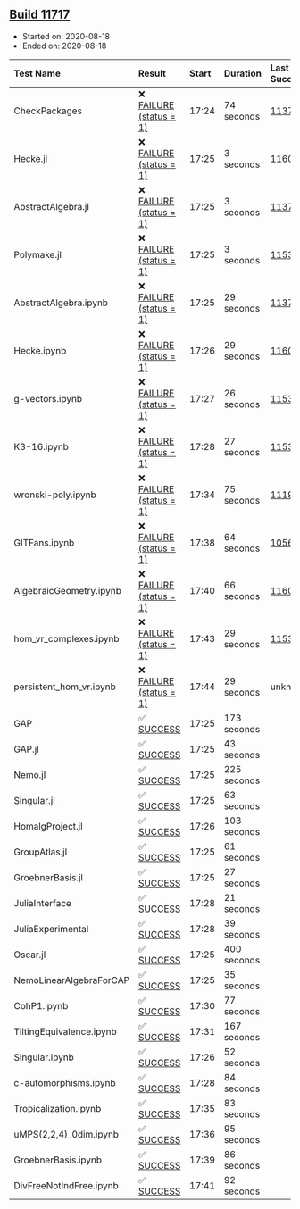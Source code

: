 ## [Build 11717](https://oscarci.mathematik.uni-kl.de/job/oscar/11717/)

* Started on: 2020-08-18
* Ended on: 2020-08-18

| Test Name    | Result | Start | Duration | Last Success | First Failure |
|:-------------|:-------|:------|:---------|:-------------|:--------------|
| CheckPackages | ❌ [FAILURE (status = 1)](https://oscarci.mathematik.uni-kl.de/job/oscar/11717/artifact/logs/build-11717/CheckPackages.log) | 17:24 | 74 seconds | [11376](https://oscarci.mathematik.uni-kl.de/job/oscar/11376/) | [11377](https://oscarci.mathematik.uni-kl.de/job/oscar/11377/) |
| Hecke.jl | ❌ [FAILURE (status = 1)](https://oscarci.mathematik.uni-kl.de/job/oscar/11717/artifact/logs/build-11717/Hecke.jl.log) | 17:25 | 3 seconds | [11602](https://oscarci.mathematik.uni-kl.de/job/oscar/11602/) | [11603](https://oscarci.mathematik.uni-kl.de/job/oscar/11603/) |
| AbstractAlgebra.jl | ❌ [FAILURE (status = 1)](https://oscarci.mathematik.uni-kl.de/job/oscar/11717/artifact/logs/build-11717/AbstractAlgebra.jl.log) | 17:25 | 3 seconds | [11376](https://oscarci.mathematik.uni-kl.de/job/oscar/11376/) | [11377](https://oscarci.mathematik.uni-kl.de/job/oscar/11377/) |
| Polymake.jl | ❌ [FAILURE (status = 1)](https://oscarci.mathematik.uni-kl.de/job/oscar/11717/artifact/logs/build-11717/Polymake.jl.log) | 17:25 | 3 seconds | [11532](https://oscarci.mathematik.uni-kl.de/job/oscar/11532/) | [11533](https://oscarci.mathematik.uni-kl.de/job/oscar/11533/) |
| AbstractAlgebra.ipynb | ❌ [FAILURE (status = 1)](https://oscarci.mathematik.uni-kl.de/job/oscar/11717/artifact/logs/build-11717/AbstractAlgebra.ipynb.log) | 17:25 | 29 seconds | [11376](https://oscarci.mathematik.uni-kl.de/job/oscar/11376/) | [11377](https://oscarci.mathematik.uni-kl.de/job/oscar/11377/) |
| Hecke.ipynb | ❌ [FAILURE (status = 1)](https://oscarci.mathematik.uni-kl.de/job/oscar/11717/artifact/logs/build-11717/Hecke.ipynb.log) | 17:26 | 29 seconds | [11602](https://oscarci.mathematik.uni-kl.de/job/oscar/11602/) | [11603](https://oscarci.mathematik.uni-kl.de/job/oscar/11603/) |
| g-vectors.ipynb | ❌ [FAILURE (status = 1)](https://oscarci.mathematik.uni-kl.de/job/oscar/11717/artifact/logs/build-11717/g-vectors.ipynb.log) | 17:27 | 26 seconds | [11532](https://oscarci.mathematik.uni-kl.de/job/oscar/11532/) | [11533](https://oscarci.mathematik.uni-kl.de/job/oscar/11533/) |
| K3-16.ipynb | ❌ [FAILURE (status = 1)](https://oscarci.mathematik.uni-kl.de/job/oscar/11717/artifact/logs/build-11717/K3-16.ipynb.log) | 17:28 | 27 seconds | [11532](https://oscarci.mathematik.uni-kl.de/job/oscar/11532/) | [11533](https://oscarci.mathematik.uni-kl.de/job/oscar/11533/) |
| wronski-poly.ipynb | ❌ [FAILURE (status = 1)](https://oscarci.mathematik.uni-kl.de/job/oscar/11717/artifact/logs/build-11717/wronski-poly.ipynb.log) | 17:34 | 75 seconds | [11192](https://oscarci.mathematik.uni-kl.de/job/oscar/11192/) | [11193](https://oscarci.mathematik.uni-kl.de/job/oscar/11193/) |
| GITFans.ipynb | ❌ [FAILURE (status = 1)](https://oscarci.mathematik.uni-kl.de/job/oscar/11717/artifact/logs/build-11717/GITFans.ipynb.log) | 17:38 | 64 seconds | [10566](https://oscarci.mathematik.uni-kl.de/job/oscar/10566/) | [10567](https://oscarci.mathematik.uni-kl.de/job/oscar/10567/) |
| AlgebraicGeometry.ipynb | ❌ [FAILURE (status = 1)](https://oscarci.mathematik.uni-kl.de/job/oscar/11717/artifact/logs/build-11717/AlgebraicGeometry.ipynb.log) | 17:40 | 66 seconds | [11602](https://oscarci.mathematik.uni-kl.de/job/oscar/11602/) | [11603](https://oscarci.mathematik.uni-kl.de/job/oscar/11603/) |
| hom_vr_complexes.ipynb | ❌ [FAILURE (status = 1)](https://oscarci.mathematik.uni-kl.de/job/oscar/11717/artifact/logs/build-11717/hom_vr_complexes.ipynb.log) | 17:43 | 29 seconds | [11532](https://oscarci.mathematik.uni-kl.de/job/oscar/11532/) | [11533](https://oscarci.mathematik.uni-kl.de/job/oscar/11533/) |
| persistent_hom_vr.ipynb | ❌ [FAILURE (status = 1)](https://oscarci.mathematik.uni-kl.de/job/oscar/11717/artifact/logs/build-11717/persistent_hom_vr.ipynb.log) | 17:44 | 29 seconds | unknown | unknown |
| GAP | ✅ [SUCCESS](https://oscarci.mathematik.uni-kl.de/job/oscar/11717/artifact/logs/build-11717/GAP.log) | 17:25 | 173 seconds |  |  |
| GAP.jl | ✅ [SUCCESS](https://oscarci.mathematik.uni-kl.de/job/oscar/11717/artifact/logs/build-11717/GAP.jl.log) | 17:25 | 43 seconds |  |  |
| Nemo.jl | ✅ [SUCCESS](https://oscarci.mathematik.uni-kl.de/job/oscar/11717/artifact/logs/build-11717/Nemo.jl.log) | 17:25 | 225 seconds |  |  |
| Singular.jl | ✅ [SUCCESS](https://oscarci.mathematik.uni-kl.de/job/oscar/11717/artifact/logs/build-11717/Singular.jl.log) | 17:25 | 63 seconds |  |  |
| HomalgProject.jl | ✅ [SUCCESS](https://oscarci.mathematik.uni-kl.de/job/oscar/11717/artifact/logs/build-11717/HomalgProject.jl.log) | 17:26 | 103 seconds |  |  |
| GroupAtlas.jl | ✅ [SUCCESS](https://oscarci.mathematik.uni-kl.de/job/oscar/11717/artifact/logs/build-11717/GroupAtlas.jl.log) | 17:25 | 61 seconds |  |  |
| GroebnerBasis.jl | ✅ [SUCCESS](https://oscarci.mathematik.uni-kl.de/job/oscar/11717/artifact/logs/build-11717/GroebnerBasis.jl.log) | 17:25 | 27 seconds |  |  |
| JuliaInterface | ✅ [SUCCESS](https://oscarci.mathematik.uni-kl.de/job/oscar/11717/artifact/logs/build-11717/JuliaInterface.log) | 17:28 | 21 seconds |  |  |
| JuliaExperimental | ✅ [SUCCESS](https://oscarci.mathematik.uni-kl.de/job/oscar/11717/artifact/logs/build-11717/JuliaExperimental.log) | 17:28 | 39 seconds |  |  |
| Oscar.jl | ✅ [SUCCESS](https://oscarci.mathematik.uni-kl.de/job/oscar/11717/artifact/logs/build-11717/Oscar.jl.log) | 17:25 | 400 seconds |  |  |
| NemoLinearAlgebraForCAP | ✅ [SUCCESS](https://oscarci.mathematik.uni-kl.de/job/oscar/11717/artifact/logs/build-11717/NemoLinearAlgebraForCAP.log) | 17:25 | 35 seconds |  |  |
| CohP1.ipynb | ✅ [SUCCESS](https://oscarci.mathematik.uni-kl.de/job/oscar/11717/artifact/logs/build-11717/CohP1.ipynb.log) | 17:30 | 77 seconds |  |  |
| TiltingEquivalence.ipynb | ✅ [SUCCESS](https://oscarci.mathematik.uni-kl.de/job/oscar/11717/artifact/logs/build-11717/TiltingEquivalence.ipynb.log) | 17:31 | 167 seconds |  |  |
| Singular.ipynb | ✅ [SUCCESS](https://oscarci.mathematik.uni-kl.de/job/oscar/11717/artifact/logs/build-11717/Singular.ipynb.log) | 17:26 | 52 seconds |  |  |
| c-automorphisms.ipynb | ✅ [SUCCESS](https://oscarci.mathematik.uni-kl.de/job/oscar/11717/artifact/logs/build-11717/c-automorphisms.ipynb.log) | 17:28 | 84 seconds |  |  |
| Tropicalization.ipynb | ✅ [SUCCESS](https://oscarci.mathematik.uni-kl.de/job/oscar/11717/artifact/logs/build-11717/Tropicalization.ipynb.log) | 17:35 | 83 seconds |  |  |
| uMPS(2,2,4)_0dim.ipynb | ✅ [SUCCESS](https://oscarci.mathematik.uni-kl.de/job/oscar/11717/artifact/logs/build-11717/uMPS-2-2-4-_0dim.ipynb.log) | 17:36 | 95 seconds |  |  |
| GroebnerBasis.ipynb | ✅ [SUCCESS](https://oscarci.mathematik.uni-kl.de/job/oscar/11717/artifact/logs/build-11717/GroebnerBasis.ipynb.log) | 17:39 | 86 seconds |  |  |
| DivFreeNotIndFree.ipynb | ✅ [SUCCESS](https://oscarci.mathematik.uni-kl.de/job/oscar/11717/artifact/logs/build-11717/DivFreeNotIndFree.ipynb.log) | 17:41 | 92 seconds |  |  |
